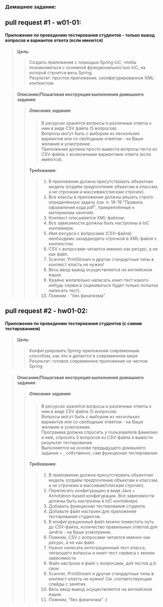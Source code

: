 ### Домашнее задание:<br/>

## pull request #1 - w01-01:
#### Приложение по проведению тестирования студентов - только вывод вопросов и вариантов ответа (если имеются)

> #### Цель:
>> Создать приложение с помощью Spring IoC, чтобы познакомиться с основной функциональностью IoC, на которой строится весь Spring.
<br/>Результат: простое приложение, сконфигурированное XML-контекстом.


> #### Описание/Пошаговая инструкция выполнения домашнего задания:
>> #####  Описание задания:
>>> В ресурсах хранятся вопросы и различные ответы к ним в виде CSV файла (5 вопросов).
>>> <br/>Вопросы могут быть с выбором из нескольких вариантов или со свободным ответом - на Ваше желание и усмотрение.
>>> <br/>Приложение должна просто вывести вопросы теста из CSV-файла с возможными вариантами ответа (если имеются).
>> #### Требования:
>>> 1) В приложении должна присутствовать объектная модель (отдаём предпочтение объектам и классам, а не строчкам и массивам/спискам строчек).
>>> 2) Все классы в приложении должны решать строго определённую задачу (см. п. 18-19 "Правила оформления кода.pdf", прикреплённые к материалам занятия).
>>> 3) Контекст описывается XML-файлом.
>>> 4) Все зависимости должны быть настроены в IoC контейнере.
>>> 5) Имя ресурса с вопросами (CSV-файла) необходимо захардкодить строчкой в XML-файле с контекстом.
>>> 6) CSV с вопросами читается именно как ресурс, а не как файл.
>>> 7) Scanner, PrintStream и другие стандартные типы в контекст класть не нужно!
>>> 8) Весь ввод-вывод осуществляется на английском языке.
>>> 9) Крайне желательно написать юнит-тест какого-нибудь сервиса (оцениваться будет только попытка написать тест).
>>> 10) Помним - "без фанатизма".


## pull request #2 - hw01-02:
#### Приложение по проведению тестирования студентов (с самим тестированием)

> #### Цель:
>> Конфигурировать Spring-приложения современным способом, как это и делается в современном мире
<br/>Результат: готовое современное приложение на чистом Spring


> #### Описание/Пошаговая инструкция выполнения домашнего задания:
>> #####  Описание задания:
>>> В ресурсах хранятся вопросы и различные ответы к ним в виде CSV файла (5 вопросов).
>>> <br/>Вопросы могут быть с выбором из нескольких вариантов или со свободным ответом - на Ваше желание и усмотрение.
>>> <br/>Программа должна спросить у пользователя фамилию и имя, спросить 5 вопросов из CSV-файла и вывести результат тестирования.
>>> <br/>Выполняется на основе предыдущего домашнего задания + , собственно, сам функционал тестирования.  
>> #### Требования:
>>> 1) В приложении должна присутствовать объектная модель (отдаём предпочтение объектам и классам, а не строчкам и массивам/спискам строчек).
>>> 2) Переписать конфигурацию в виде Java + Annotation-based конфигурации. Все зависимости должны быть настроены в IoC контейнере.
>>> 3) Добавить функционал тестирования студента.
>>> 4) Добавьте файл настроек для приложения тестирования студентов.
>>> 5) В конфигурационный файл можно поместить путь до CSV-файла, количество правильных ответов для зачёта - на Ваше усмотрение.
>>> 6) Помним, CSV с вопросами читается именно как ресурс, а не как файл.
>>> 7) Нужно написать интеграционный тест класса, читающего вопросы и юнит-тест сервиса с моком зависимости
>>> 8) Файл настроек и файл с вопросами, для тестов д.б. свои.
>>> 9) Scanner, PrintStream и другие стандартные типы в контекст класть не нужно! См. соответствующие слайды с занятия.
>>> 10) Весь ввод-вывод осуществляется на английском языке.
>>> 11) Помним, "без фанатизма" :)

